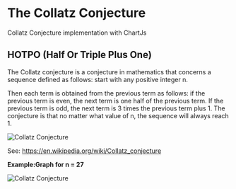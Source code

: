 # The Collatz Conjecture
Collatz Conjecture implementation with ChartJs

## HOTPO (Half Or Triple Plus One)
The Collatz conjecture is a conjecture in mathematics that concerns a sequence defined as follows: start with any positive integer n.

Then each term is obtained from the previous term as follows: if the previous term is even, the next term is one half of the previous term. If the previous term is odd, the next term is 3 times the previous term plus 1. The conjecture is that no matter what value of n, the sequence will always reach 1.

![Collatz Conjecture](https://wikimedia.org/api/rest_v1/media/math/render/svg/ec22031bdc2a1ab2e4effe47ae75a836e7dea459)

See:
https://en.wikipedia.org/wiki/Collatz_conjecture


__Example:Graph for n = 27__

![Collatz Conjecture](https://upload.wikimedia.org/wikipedia/commons/thumb/9/96/Collatz5.svg/440px-Collatz5.svg.png)

